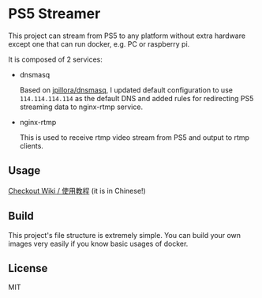 # PS5 Streamer

This project can stream from PS5 to any platform without extra hardware except one that can run docker, e.g. PC or raspberry pi.

It is composed of 2 services:

- dnsmasq

    Based on [jpillora/dnsmasq](https://github.com/jpillora/docker-dnsmasq), I updated default configuration to use `114.114.114.114` as the default DNS and added rules for redirecting PS5 streaming data to nginx-rtmp service.

- nginx-rtmp

    This is used to receive rtmp video stream from PS5 and output to rtmp clients.

## Usage
[Checkout Wiki / 使用教程](https://github.com/EnixCoda/PS5-Streamer/wiki/%E4%BD%BF%E7%94%A8%E6%95%99%E7%A8%8B) (it is in Chinese!)

## Build
This project's file structure is extremely simple. You can build your own images very easily if you know basic usages of docker.

## License
MIT
